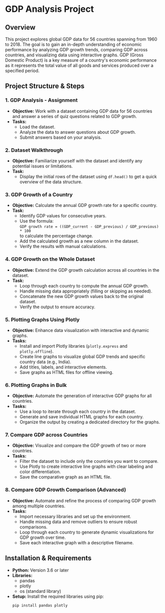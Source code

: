 # GDP Analysis Project

## Overview
This project explores global GDP data for 56 countries spanning from 1960 to 2018. The goal is to gain an in-depth understanding of economic performance by analyzing GDP growth trends, comparing GDP across countries, and visualizing data using interactive graphs. GDP (Gross Domestic Product) is a key measure of a country's economic performance as it represents the total value of all goods and services produced over a specified period.

## Project Structure & Steps

### 1. GDP Analysis - Assignment
- **Objective:** Work with a dataset containing GDP data for 56 countries and answer a series of quiz questions related to GDP growth.
- **Tasks:** 
  - Load the dataset.
  - Analyze the data to answer questions about GDP growth.
  - Submit answers based on your analysis.

### 2. Dataset Walkthrough
- **Objective:** Familiarize yourself with the dataset and identify any potential issues or limitations.
- **Task:** 
  - Display the initial rows of the dataset using `df.head()` to get a quick overview of the data structure.

### 3. GDP Growth of a Country
- **Objective:** Calculate the annual GDP growth rate for a specific country.
- **Task:** 
  - Identify GDP values for consecutive years.
  - Use the formula:  
    `GDP growth rate = ((GDP_current - GDP_previous) / GDP_previous) * 100`  
    to calculate the percentage change.
  - Add the calculated growth as a new column in the dataset.
  - Verify the results with manual calculations.

### 4. GDP Growth on the Whole Dataset
- **Objective:** Extend the GDP growth calculation across all countries in the dataset.
- **Task:** 
  - Loop through each country to compute the annual GDP growth.
  - Handle missing data appropriately (filling or skipping as needed).
  - Concatenate the new GDP growth values back to the original dataset.
  - Verify the output to ensure accuracy.

### 5. Plotting Graphs Using Plotly
- **Objective:** Enhance data visualization with interactive and dynamic graphs.
- **Tasks:** 
  - Install and import Plotly libraries (`plotly.express` and `plotly.offline`).
  - Create line graphs to visualize global GDP trends and specific country data (e.g., India).
  - Add titles, labels, and interactive elements.
  - Save graphs as HTML files for offline viewing.

### 6. Plotting Graphs in Bulk
- **Objective:** Automate the generation of interactive GDP graphs for all countries.
- **Tasks:** 
  - Use a loop to iterate through each country in the dataset.
  - Generate and save individual HTML graphs for each country.
  - Organize the output by creating a dedicated directory for the graphs.

### 7. Compare GDP across Countries
- **Objective:** Visualize and compare the GDP growth of two or more countries.
- **Tasks:** 
  - Filter the dataset to include only the countries you want to compare.
  - Use Plotly to create interactive line graphs with clear labeling and color differentiation.
  - Save the comparative graph as an HTML file.

### 8. Compare GDP Growth Comparison (Advanced)
- **Objective:** Automate and refine the process of comparing GDP growth among multiple countries.
- **Tasks:** 
  - Import necessary libraries and set up the environment.
  - Handle missing data and remove outliers to ensure robust comparisons.
  - Loop through each country to generate dynamic visualizations for GDP growth over time.
  - Save each interactive graph with a descriptive filename.

## Installation & Requirements
- **Python:** Version 3.6 or later
- **Libraries:** 
  - pandas
  - plotly
  - os (standard library)
- **Setup:** Install the required libraries using pip:
  ```bash
  pip install pandas plotly
